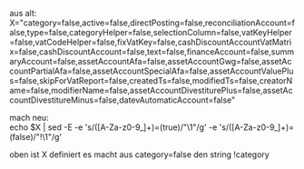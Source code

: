 aus alt: X="category=false,active=false,directPosting=false,reconciliationAccount=false,type=false,categoryHelper=false,selectionColumn=false,vatKeyHelper=false,vatCodeHelper=false,fixVatKey=false,cashDiscountAccountVatMatrix=false,cashDiscountAccount=false,text=false,financeAccount=false,summaryAccount=false,assetAccountAfa=false,assetAccountGwg=false,assetAccountPartialAfa=false,assetAccountSpecialAfa=false,assetAccountValuePlus=false,skipForVatReport=false,createdTs=false,modifiedTs=false,creatorName=false,modifierName=false,assetAccountDivestiturePlus=false,assetAccountDivestitureMinus=false,datevAutomaticAccount=false"   

mach neu:   
echo $X | sed -E -e 's/([A-Za-z0-9_]+)=(true)/"\1"/g' -e 's/([A-Za-z0-9_]+)=(false)/"!\1"/g'   
   
   
oben ist X definiert es macht aus category=false den string !category
